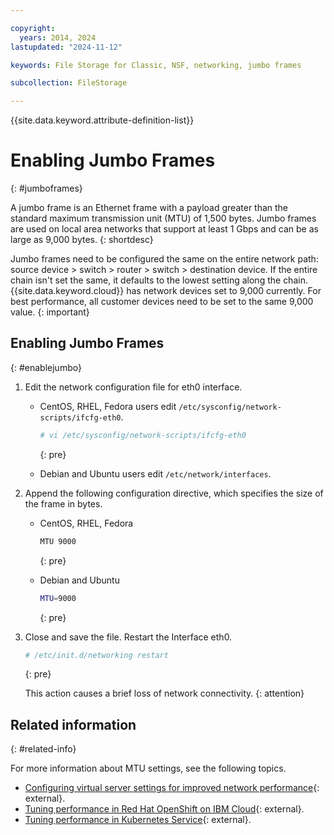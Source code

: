 ```yaml
---

copyright:
  years: 2014, 2024
lastupdated: "2024-11-12"

keywords: File Storage for Classic, NSF, networking, jumbo frames

subcollection: FileStorage

---
```

{{site.data.keyword.attribute-definition-list}}

# Enabling Jumbo Frames
{: #jumboframes}

A jumbo frame is an Ethernet frame with a payload greater than the standard maximum transmission unit (MTU) of 1,500 bytes. Jumbo frames are used on local area networks that support at least 1 Gbps and can be as large as 9,000 bytes.
{: shortdesc}

Jumbo frames need to be configured the same on the entire network path: source device > switch > router > switch > destination device. If the entire chain isn't set the same, it defaults to the lowest setting along the chain. {{site.data.keyword.cloud}} has network devices set to 9,000 currently. For best performance, all customer devices need to be set to the same 9,000 value.
{: important}

## Enabling Jumbo Frames
{: #enablejumbo}

1. Edit the network configuration file for eth0 interface.
   - CentOS, RHEL, Fedora users edit `/etc/sysconfig/network-scripts/ifcfg-eth0`.
     ```sh
     # vi /etc/sysconfig/network-scripts/ifcfg-eth0
     ```
     {: pre}

   - Debian and Ubuntu users edit `/etc/network/interfaces`.

2. Append the following configuration directive, which specifies the size of the frame in bytes.
   - CentOS, RHEL, Fedora
     ```sh
     MTU 9000
     ```
     {: pre}

   - Debian and Ubuntu
     ```sh
     MTU=9000
     ```
     {: pre}

3. Close and save the file. Restart the Interface eth0.
   ```sh
   # /etc/init.d/networking restart
   ```
   {: pre}

   This action causes a brief loss of network connectivity.
   {: attention}

## Related information
{: #related-info}

For more information about MTU settings, see the following topics.
- [Configuring virtual server settings for improved network performance](/docs/virtual-servers?topic=virtual-servers-configuring-network-performance){: external}.
- [Tuning performance in Red Hat OpenShift on IBM Cloud](/openshift?topic=openshift-kernel&interface=ui#calico-mtu){: external}.
- [Tuning performance in Kubernetes Service](/docs/containers?topic=containers-kernel#calico-mtu){: external}.
